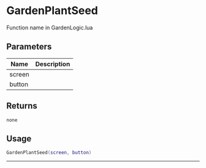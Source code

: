 # GardenPlantSeed

Function name in GardenLogic.lua

## Parameters

| Name   | Description |
| ------ | ----------- |
| screen |             |
| button |             |

## Returns

`none`

## Usage

```lua
GardenPlantSeed(screen, button)
```

---

